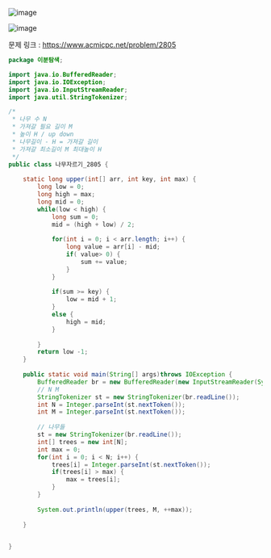 ![image](https://user-images.githubusercontent.com/74396651/156177093-4631a7f8-40f9-4c8e-8f6d-67183abfae3c.png)

![image](https://user-images.githubusercontent.com/74396651/156177157-4089b1dd-4e2a-49b8-be48-f3199e7e2217.png)



문제 링크 : https://www.acmicpc.net/problem/2805


```java
package 이분탐색;

import java.io.BufferedReader;
import java.io.IOException;
import java.io.InputStreamReader;
import java.util.StringTokenizer;

/*
 * 나무 수 N
 * 가져갈 필요 길이 M
 * 높이 H / up down
 * 나무길이 - H = 가져갈 길이
 * 가져갈 최소길이 M 최대높이 H
 */
public class 나무자르기_2805 {
	
	static long upper(int[] arr, int key, int max) {
		long low = 0;
		long high = max;
		long mid = 0;
		while(low < high) {
			long sum = 0;
			mid = (high + low) / 2;
			
			for(int i = 0; i < arr.length; i++) {
				long value = arr[i] - mid;
				if( value> 0) {
					sum += value;
				}
			}
			
			if(sum >= key) {
				low = mid + 1;
			}
			else {
				high = mid;
			}
			
		}
		return low -1;
	}
	
	public static void main(String[] args)throws IOException {
		BufferedReader br = new BufferedReader(new InputStreamReader(System.in));
		// N M
		StringTokenizer st = new StringTokenizer(br.readLine());
		int N = Integer.parseInt(st.nextToken());
		int M = Integer.parseInt(st.nextToken());
		
		// 나무들
		st = new StringTokenizer(br.readLine());
		int[] trees = new int[N];
		int max = 0;
		for(int i = 0; i < N; i++) {
			trees[i] = Integer.parseInt(st.nextToken());
			if(trees[i] > max) {
				max = trees[i];
			}
		}
		
		System.out.println(upper(trees, M, ++max));
		
	}
	

}

```
